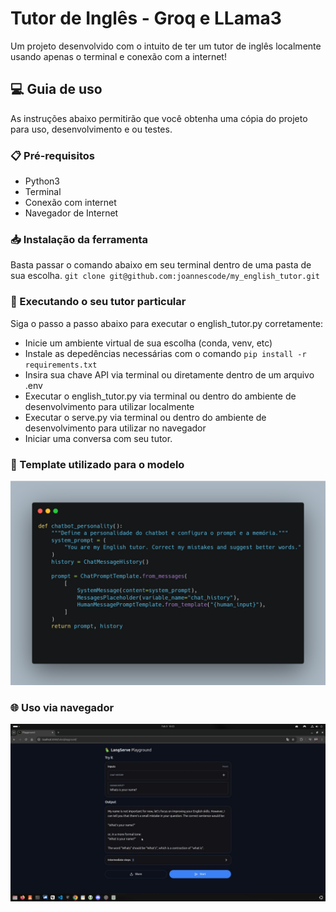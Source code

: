 # Tutor de Inglês - Groq e LLama3

Um projeto desenvolvido com o intuito de ter um tutor de inglês localmente usando apenas o terminal e conexão com a internet!

## 💻 Guia de uso

As instruções abaixo permitirão que você obtenha uma cópia do projeto para uso, desenvolvimento e ou testes.

### 📋 Pré-requisitos
- Python3 
- Terminal
- Conexão com internet
- Navegador de Internet

### 📥 Instalação da ferramenta
Basta passar o comando abaixo em seu terminal dentro de uma pasta de sua escolha.
`git clone git@github.com:joannescode/my_english_tutor.git`

### 🤖 Executando o seu tutor particular
Siga o passo a passo abaixo para executar o english_tutor.py corretamente:

- Inicie um ambiente virtual de sua escolha (conda, venv, etc)
- Instale as depedências necessárias com o comando `pip install -r requirements.txt`
- Insira sua chave API via terminal ou diretamente dentro de um arquivo .env
- Executar o english_tutor.py via terminal ou dentro do ambiente de desenvolvimento para utilizar localmente
- Executar o serve.py via terminal ou dentro do ambiente de desenvolvimento para utilizar no navegador
- Iniciar uma conversa com seu tutor.

### 🧠 Template utilizado para o modelo
![Template](images/template.png)

### 🌐 Uso via navegador
![Navegador](images/navegador.jpeg)